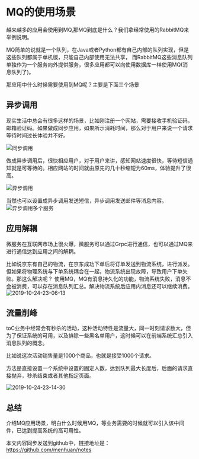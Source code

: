 # MQ的使用场景

越来越多的应用会使用到MQ,那MQ到底是什么？我们拿经常使用的RabbitMQ来举例说明。

MQ简单的说就是一个队列，在Java或者Python都有自己内部的队列实现，但是这些队列都属于单机版，只能自己内部使用无法共享，
而RabbitMQ这些消息队列单独作为一个服务向外提供服务，很多应用都可以向使用数据库一样使用MQ(消息队列了)。

那应用中什么时候需要使用到MQ呢？主要是下面三个场景

## 异步调用

现实生活中总会有很多这样的场景，比如刚注册一个网站，需要接收手机验证码，邮箱验证码。如果做成同步应用，如果所示消耗时间，那么对于用户来说一个请求等待时间过长体验并不好。

![同步调用](http://jikelearn.cn/2019-10-24-22-52-43.png)

做成异步调用后，很快相应用户，对于用户来讲，感知网站速度很快，等待短信通知就是可等待的。相应网站的时间就由原先的几十秒缩短为60ms，体验提升了很高。

![异步调用](http://jikelearn.cn/2019-10-24-22-55-55.png)

当然也可以设置成异步调用发送短信，异步调用发送邮件等消息内容。
![异步调用多个服务](http://jikelearn.cn/2019-10-24-22-57-49.png)

## 应用解耦

微服务在互联网市场上很火爆，微服务可以通过Grpc进行通信，也可以通过MQ来进行通信达到应用之间的解耦。

比如说京东有自己的物流，在京东成功下单后将订单发送到物流系统，进行派发。但如果将物理系统与下单系统耦合在一起，物流系统出现故障，导致用户下单失败。那这么解决呢？
使用MQ，MQ有消息持久化的功能，物流系统失败，消息不会被消费，可以存在消息队列汇总。解决物流系统后应用内消息还可以继续消费。
![2019-10-24-23-06-13](http://jikelearn.cn/2019-10-24-23-06-13.png)

## 流量削峰

toC业务中经常会有秒杀的活动，这种活动特性是流量大，同一时刻请求数大，但为了保证系统的可用，以及排除一些黑名单用户，这时候可以在前端系统汇总引入消息队列的概念。

比如说这次活动销售量是1000个商品，也就是接受1000个请求。

方法是直接设置一个系统中设置的固定人数，达到队列最大长度后，后面的请求直接抛弃，秒杀结束或者其他指定页面。


![2019-10-24-23-14-30](http://jikelearn.cn/2019-10-24-23-14-30.png)

## 总结

介绍MQ应用场景，明白什么时候用MQ，等业务需要的时候就可以引入该中间件，已达到提高系统的高可用性。

本文内容同步发送到github中，链接地址是：https://github.com/menhuan/notes
